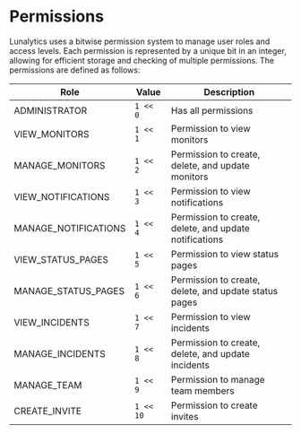 # Permissions

Lunalytics uses a bitwise permission system to manage user roles and access levels. Each permission is represented by a unique bit in an integer, allowing for efficient storage and checking of multiple permissions. The permissions are defined as follows:

| Role                 | Value     | Description                                            |
| -------------------- | --------- | ------------------------------------------------------ |
| ADMINISTRATOR        | `1 << 0`  | Has all permissions                                    |
| VIEW_MONITORS        | `1 << 1`  | Permission to view monitors                            |
| MANAGE_MONITORS      | `1 << 2`  | Permission to create, delete, and update monitors      |
| VIEW_NOTIFICATIONS   | `1 << 3`  | Permission to view notifications                       |
| MANAGE_NOTIFICATIONS | `1 << 4`  | Permission to create, delete, and update notifications |
| VIEW_STATUS_PAGES    | `1 << 5`  | Permission to view status pages                        |
| MANAGE_STATUS_PAGES  | `1 << 6`  | Permission to create, delete, and update status pages  |
| VIEW_INCIDENTS       | `1 << 7`  | Permission to view incidents                           |
| MANAGE_INCIDENTS     | `1 << 8`  | Permission to create, delete, and update incidents     |
| MANAGE_TEAM          | `1 << 9`  | Permission to manage team members                      |
| CREATE_INVITE        | `1 << 10` | Permission to create invites                           |
